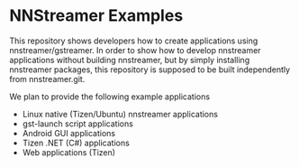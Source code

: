 # NNStreamer Examples

This repository shows developers how to create applications using nnstreamer/gstreamer.
In order to show how to develop nnstreamer applications without building nnstreamer, but by simply installing nnstreamer packages, this repository is supposed to be built independently from nnstreamer.git.

We plan to provide the following example applications

- Linux native (Tizen/Ubuntu) nnstreamer applications
- gst-launch script applications
- Android GUI applications
- Tizen .NET (C#) applications
- Web applications (Tizen)
